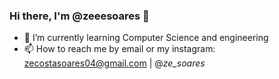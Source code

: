 ### Hi there, I'm @zeeesoares 👋

- 🌱 I’m currently learning Computer Science and engineering 
- 📫 How to reach me by email or my instagram: zecostasoares04@gmail.com | @_ze_soares_
